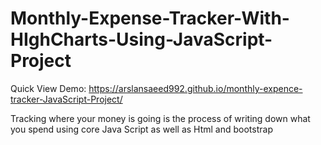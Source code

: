 # Monthly-Expense-Tracker-With-HIghCharts-Using-JavaScript-Project

Quick View Demo:
https://arslansaeed992.github.io/monthly-expence-tracker-JavaScript-Project/

Tracking where your money is going is the process of writing down what you spend using core Java Script as well as Html and bootstrap
